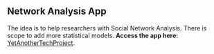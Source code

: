 ## Network Analysis App
The idea is to help researchers with Social Network Analysis. There is scope to add more statistical models.
**Access the app here:** [YetAnotherTechProject](https://https://yetanothertechproject.streamlit.app/).